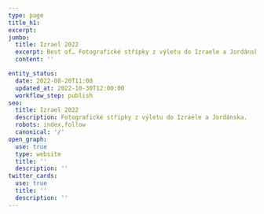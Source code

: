 ```yaml
---
type: page
title_h1:
excerpt:
jumbo:
  title: Izrael 2022
  excerpt: Best of… Fotografické střípky z výletu do Izraele a Jordánska.
  content: ''

entity_status:
  date: 2022-08-20T11:00
  updated_at: 2022-10-30T12:00:00
  workflow_step: publish
seo:
  title: Izrael 2022
  description: Fotografické střípky z výletu do Izraele a Jordánska.
  robots: index,follow
  canonical: '/'
open_graph:
  use: true
  type: website
  title: ''
  description: ''
twitter_cards:
  use: true
  title: ''
  description: ''
---
```


